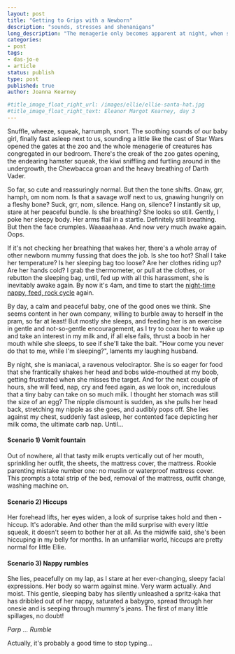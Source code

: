 ```yaml
---
layout: post
title: "Getting to Grips with a Newborn"
description: "sounds, stresses and shenanigans"
long_description: "The menagerie only becomes apparent at night, when she could convincingly be a dinosaur, an exotic creature, or a ravenous predator."
categories:
- post
tags:
- das-jo-e
- article
status: publish
type: post
published: true
author: Joanna Kearney

#title_image_float_right_url: /images/ellie/ellie-santa-hat.jpg
#title_image_float_right_text: Eleanor Margot Kearney, day 3
---
```


Snuffle, wheeze, squeak, harrumph, snort. The soothing sounds of our baby girl, finally fast asleep next to us, sounding a little like the cast of Star Wars opened the gates at the zoo and the whole menagerie of creatures has congregated in our bedroom. There's the creak of the zoo gates opening, the endearing hamster squeak, the kiwi sniffling and furtling around in the undergrowth, the Chewbacca groan and the heavy breathing of Darth Vader.

So far, so cute and reassuringly normal. But then the tone shifts. Gnaw, grr, hamph, om nom nom. Is that a savage wolf next to us, gnawing hungrily on a fleshy bone? Suck, grr, nom, silence. Hang on, silence? I instantly sit up, stare at her peaceful bundle. Is she breathing? She looks so still. Gently, I poke her sleepy body. Her arms flail in a startle. Definitely still breathing. But then the face crumples. Waaaaahaaa. And now very much awake again. Oops.

If it's not checking her breathing that wakes her, there's a whole array of other newborn mummy fussing that does the job. Is she too hot? Shall I take her temperature? Is her sleeping bag too loose? Are her clothes riding up? Are her hands cold? I grab the thermometer, or pull at the clothes, or rebutton the sleeping bag, until, fed up with all this harassment, she is inevitably awake again. By now it's 4am, and time to start the [night-time nappy, feed, rock cycle](/posts/the-time-warp) again.

By day, a calm and peaceful baby, one of the good ones we think. She seems content in her own company, willing to burble away to herself in the pram, so far at least! But mostly she sleeps, and feeding her is an exercise in gentle and not-so-gentle encouragement, as I try to coax her to wake up and take an interest in my milk and, if all else fails, thrust a boob in her mouth while she sleeps, to see if she'll take the bait. "How come you never do that to me, while I'm sleeping?", laments my laughing husband.

By night, she is maniacal, a ravenous velociraptor. She is so eager for food that she frantically shakes her head and bobs wide-mouthed at my boob, getting frustrated when she misses the target. And for the next couple of hours, she will feed, nap, cry and feed again, as we look on, incredulous that a tiny baby can take on so much milk. I thought her stomach was still the size of an egg? The nipple dismount is sudden, as she pulls her head back, stretching my nipple as she goes, and audibly pops off. She lies against my chest, suddenly fast asleep, her contented face depicting her milk coma, the ultimate carb nap. Until...

#### Scenario 1) Vomit fountain

Out of nowhere, all that tasty milk erupts vertically out of her mouth, sprinkling her outfit, the sheets, the mattress cover, the mattress. Rookie parenting mistake number one: no muslin or waterproof mattress cover. This prompts a total strip of the bed, removal of the mattress, outfit change, washing machine on.

#### Scenario 2) Hiccups

Her forehead lifts, her eyes widen, a look of surprise takes hold and then - hiccup. It's adorable. And other than the mild surprise with every little squeak, it doesn't seem to bother her at all. As the midwife said, she's been hiccuping in my belly for months. In an unfamiliar world, hiccups are pretty normal for little Ellie.

#### Scenario 3) Nappy rumbles

She lies, peacefully on my lap, as I stare at her ever-changing, sleepy facial expressions. Her body so warm against mine. Very warm actually. And moist. This gentle, sleeping baby has silently unleashed a spritz-kaka that has dribbled out of her nappy, saturated a babygro, spread through her onesie and is seeping through mummy's jeans. The first of  many little spillages, no doubt!

*Parp ... Rumble*

Actually, it's probably a good time to stop typing...
